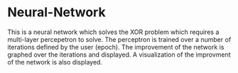 # Neural-Network
This is a neural network which solves the XOR problem which requires a multi-layer percepetron to solve. The perceptron is trained over a number of iterations defined by the user (epoch). The improvement of the network is graphed over the iterations and displayed. A visualization of the improvment of the network is also displayed.
